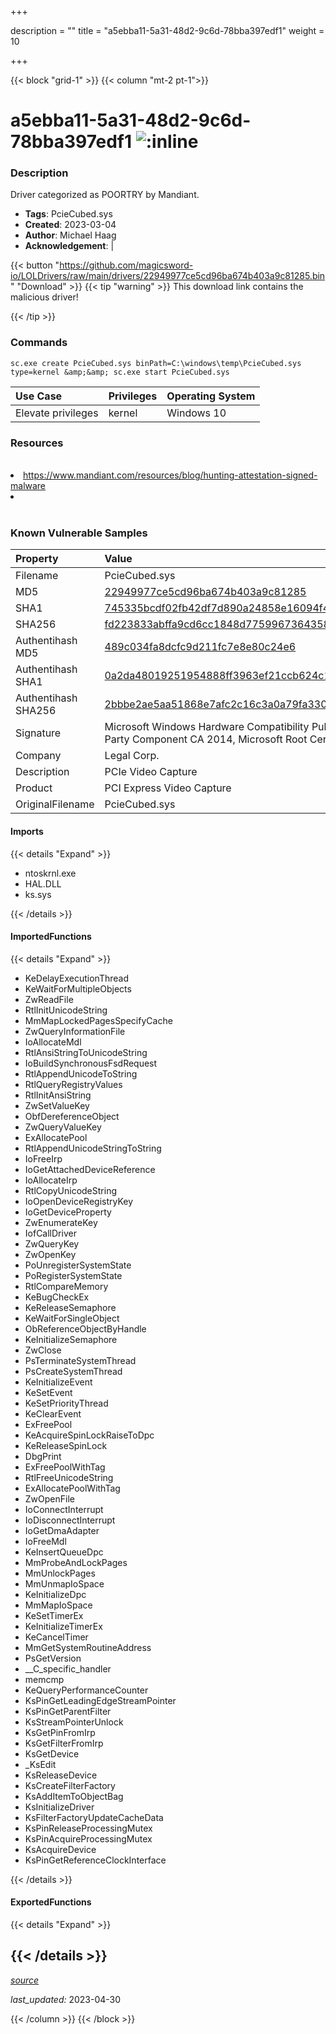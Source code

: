 +++

description = ""
title = "a5ebba11-5a31-48d2-9c6d-78bba397edf1"
weight = 10

+++


{{< block "grid-1" >}}
{{< column "mt-2 pt-1">}}


# a5ebba11-5a31-48d2-9c6d-78bba397edf1 ![:inline](/images/twitter_verified.png) 


### Description

Driver categorized as POORTRY by Mandiant.
- **Tags**: PcieCubed.sys
- **Created**: 2023-03-04
- **Author**: Michael Haag
- **Acknowledgement**:  | [](https://twitter.com/)

{{< button "https://github.com/magicsword-io/LOLDrivers/raw/main/drivers/22949977ce5cd96ba674b403a9c81285.bin" "Download" >}}
{{< tip "warning" >}}
This download link contains the malicious driver!

{{< /tip >}}

### Commands

```
sc.exe create PcieCubed.sys binPath=C:\windows\temp\PcieCubed.sys type=kernel &amp;&amp; sc.exe start PcieCubed.sys
```

| Use Case | Privileges | Operating System | 
|:---- | ---- | ---- |
| Elevate privileges | kernel | Windows 10 |

### Resources
<br>
<li><a href="https://www.mandiant.com/resources/blog/hunting-attestation-signed-malware">https://www.mandiant.com/resources/blog/hunting-attestation-signed-malware</a></li>
<li><a href=""></a></li>
<br>

### Known Vulnerable Samples

| Property           | Value |
|:-------------------|:------|
| Filename           | PcieCubed.sys |
| MD5                | [22949977ce5cd96ba674b403a9c81285](https://www.virustotal.com/gui/file/22949977ce5cd96ba674b403a9c81285) |
| SHA1               | [745335bcdf02fb42df7d890a24858e16094f48fd](https://www.virustotal.com/gui/file/745335bcdf02fb42df7d890a24858e16094f48fd) |
| SHA256             | [fd223833abffa9cd6cc1848d77599673643585925a7ee51259d67c44d361cce8](https://www.virustotal.com/gui/file/fd223833abffa9cd6cc1848d77599673643585925a7ee51259d67c44d361cce8) |
| Authentihash MD5   | [489c034fa8dcfc9d211fc7e8e80c24e6](https://www.virustotal.com/gui/search/authentihash%253A489c034fa8dcfc9d211fc7e8e80c24e6) |
| Authentihash SHA1  | [0a2da48019251954888ff3963ef21ccb624c1aba](https://www.virustotal.com/gui/search/authentihash%253A0a2da48019251954888ff3963ef21ccb624c1aba) |
| Authentihash SHA256| [2bbbe2ae5aa51868e7afc2c16c3a0a79fa3302e6830feeccca7f0363a62dddb4](https://www.virustotal.com/gui/search/authentihash%253A2bbbe2ae5aa51868e7afc2c16c3a0a79fa3302e6830feeccca7f0363a62dddb4) |
| Signature         | Microsoft Windows Hardware Compatibility Publisher, Microsoft Windows Third Party Component CA 2014, Microsoft Root Certificate Authority 2010   |
| Company           | Legal Corp. |
| Description       | PCIe Video Capture |
| Product           | PCI Express Video Capture |
| OriginalFilename  | PcieCubed.sys |


#### Imports
{{< details "Expand" >}}
* ntoskrnl.exe
* HAL.DLL
* ks.sys

{{< /details >}}
#### ImportedFunctions
{{< details "Expand" >}}
* KeDelayExecutionThread
* KeWaitForMultipleObjects
* ZwReadFile
* RtlInitUnicodeString
* MmMapLockedPagesSpecifyCache
* ZwQueryInformationFile
* IoAllocateMdl
* RtlAnsiStringToUnicodeString
* IoBuildSynchronousFsdRequest
* RtlAppendUnicodeToString
* RtlQueryRegistryValues
* RtlInitAnsiString
* ZwSetValueKey
* ObfDereferenceObject
* ZwQueryValueKey
* ExAllocatePool
* RtlAppendUnicodeStringToString
* IoFreeIrp
* IoGetAttachedDeviceReference
* IoAllocateIrp
* RtlCopyUnicodeString
* IoOpenDeviceRegistryKey
* IoGetDeviceProperty
* ZwEnumerateKey
* IofCallDriver
* ZwQueryKey
* ZwOpenKey
* PoUnregisterSystemState
* PoRegisterSystemState
* RtlCompareMemory
* KeBugCheckEx
* KeReleaseSemaphore
* KeWaitForSingleObject
* ObReferenceObjectByHandle
* KeInitializeSemaphore
* ZwClose
* PsTerminateSystemThread
* PsCreateSystemThread
* KeInitializeEvent
* KeSetEvent
* KeSetPriorityThread
* KeClearEvent
* ExFreePool
* KeAcquireSpinLockRaiseToDpc
* KeReleaseSpinLock
* DbgPrint
* ExFreePoolWithTag
* RtlFreeUnicodeString
* ExAllocatePoolWithTag
* ZwOpenFile
* IoConnectInterrupt
* IoDisconnectInterrupt
* IoGetDmaAdapter
* IoFreeMdl
* KeInsertQueueDpc
* MmProbeAndLockPages
* MmUnlockPages
* MmUnmapIoSpace
* KeInitializeDpc
* MmMapIoSpace
* KeSetTimerEx
* KeInitializeTimerEx
* KeCancelTimer
* MmGetSystemRoutineAddress
* PsGetVersion
* __C_specific_handler
* memcmp
* KeQueryPerformanceCounter
* KsPinGetLeadingEdgeStreamPointer
* KsPinGetParentFilter
* KsStreamPointerUnlock
* KsGetPinFromIrp
* KsGetFilterFromIrp
* KsGetDevice
* _KsEdit
* KsReleaseDevice
* KsCreateFilterFactory
* KsAddItemToObjectBag
* KsInitializeDriver
* KsFilterFactoryUpdateCacheData
* KsPinReleaseProcessingMutex
* KsPinAcquireProcessingMutex
* KsAcquireDevice
* KsPinGetReferenceClockInterface

{{< /details >}}
#### ExportedFunctions
{{< details "Expand" >}}

{{< /details >}}
-----



[*source*](https://github.com/magicsword-io/LOLDrivers/tree/main/yaml/a5ebba11-5a31-48d2-9c6d-78bba397edf1.yaml)

*last_updated:* 2023-04-30








{{< /column >}}
{{< /block >}}
